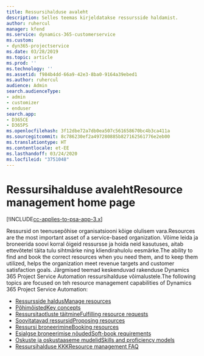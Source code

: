```yaml
---
title: Ressursihalduse avaleht
description: Selles teemas kirjeldatakse ressursside haldamist.
author: ruhercul
manager: kfend
ms.service: dynamics-365-customerservice
ms.custom:
- dyn365-projectservice
ms.date: 03/28/2019
ms.topic: article
ms.prod: ''
ms.technology: ''
ms.assetid: f984b4dd-66a9-42e3-8ba0-9164a39ebed1
ms.author: ruhercul
audience: Admin
search.audienceType:
- admin
- customizer
- enduser
search.app:
- D365CE
- D365PS
ms.openlocfilehash: 3f12dbe72a7db0ea507c561658670bc4b3ca411a
ms.sourcegitcommit: 8c786230ef2a497280885b827162561776e2eb00
ms.translationtype: HT
ms.contentlocale: et-EE
ms.lasthandoff: 03/24/2020
ms.locfileid: "3751048"
---
```

# <a name="resource-management-home-page"></a><span data-ttu-id="5b15e-103">Ressursihalduse avaleht</span><span class="sxs-lookup"><span data-stu-id="5b15e-103">Resource management home page</span></span>

[!INCLUDE[cc-applies-to-psa-app-3.x](../includes/cc-applies-to-psa-app-3x.md)]

<span data-ttu-id="5b15e-104">Ressursid on teenusepõhise organisatsiooni kõige olulisem vara.</span><span class="sxs-lookup"><span data-stu-id="5b15e-104">Resources are the most important asset of a service-based organization.</span></span> <span data-ttu-id="5b15e-105">Võime leida ja broneerida soovi korral õigeid ressursse ja hoida neid kasutuses, aitab ettevõtetel täita tulu sihtmärke ning kliendirahulolu eesmärke.</span><span class="sxs-lookup"><span data-stu-id="5b15e-105">The ability to find and book the correct resources when you need them, and to keep them utilized, helps the organization meet revenue targets and customer satisfaction goals.</span></span> <span data-ttu-id="5b15e-106">Järgmised teemad keskenduvad rakenduse Dynamics 365 Project Service Automation ressursihalduse võimalustele.</span><span class="sxs-lookup"><span data-stu-id="5b15e-106">The following topics are focused on teh resource management capabilities of Dynamics 365 Project Service Automation:</span></span>

- [<span data-ttu-id="5b15e-107">Ressursside haldus</span><span class="sxs-lookup"><span data-stu-id="5b15e-107">Manage resources</span></span>](manage-resources.md)
- [<span data-ttu-id="5b15e-108">Põhimõisted</span><span class="sxs-lookup"><span data-stu-id="5b15e-108">Key concepts</span></span>](reports-key-concepts.md)
- [<span data-ttu-id="5b15e-109">Ressursitaotluste täitmine</span><span class="sxs-lookup"><span data-stu-id="5b15e-109">Fulfilling resource requests</span></span>](resource-management-fulfill-requests.md)
- [<span data-ttu-id="5b15e-110">Soovitatavad ressursid</span><span class="sxs-lookup"><span data-stu-id="5b15e-110">Proposing resources</span></span>](resource-management-propose-resources.md)
- [<span data-ttu-id="5b15e-111">Ressursi broneerimine</span><span class="sxs-lookup"><span data-stu-id="5b15e-111">Booking resources</span></span>](resource-management-book-resources-scheduleboard.md)
- [<span data-ttu-id="5b15e-112">Esialgse broneerimise nõuded</span><span class="sxs-lookup"><span data-stu-id="5b15e-112">Soft-book requirements</span></span>](resource-management-softbook-requirements.md)
- [<span data-ttu-id="5b15e-113">Oskuste ja oskustaaseme mudelid</span><span class="sxs-lookup"><span data-stu-id="5b15e-113">Skills and proficiency models</span></span>](resource-management-skills-proficiency.md)
- [<span data-ttu-id="5b15e-114">Ressursihalduse KKK</span><span class="sxs-lookup"><span data-stu-id="5b15e-114">Resource management FAQ</span></span>](resource-management-faq.md)
